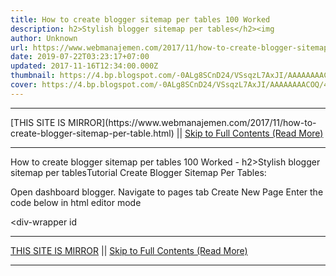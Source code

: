 ```yaml
---
title: How to create blogger sitemap per tables 100 Worked
description: h2>Stylish blogger sitemap per tables</h2><img
author: Unknown
url: https://www.webmanajemen.com/2017/11/how-to-create-blogger-sitemap-per-table.html
date: 2019-07-22T03:23:17+07:00
updated: 2017-11-16T12:34:00.000Z
thumbnail: https://4.bp.blogspot.com/-0ALg8SCnD24/VSsqzL7AxJI/AAAAAAAACOQ/4w_tFyoUEVo/s1600/Menerapkan%2BDaftar%2Bisi%2BMenurut%2BLabel.png
cover: https://4.bp.blogspot.com/-0ALg8SCnD24/VSsqzL7AxJI/AAAAAAAACOQ/4w_tFyoUEVo/s1600/Menerapkan%2BDaftar%2Bisi%2BMenurut%2BLabel.png
---
```


<hr/> [THIS SITE IS MIRROR](https://www.webmanajemen.com/2017/11/how-to-create-blogger-sitemap-per-table.html) || <a href="https://www.webmanajemen.com/2017/11/how-to-create-blogger-sitemap-per-table.html" rel="follow" class="button" id="read-more">Skip to Full Contents (Read More)</a> <hr/> How to create blogger sitemap per tables 100 Worked - h2>Stylish blogger sitemap per tables</h2><img Stylish blogger sitemap per tables

Tutorial Create Blogger Sitemap Per Tables:

Open dashboard blogger.
Navigate to pages tab
Create New Page
Enter the code below in html editor mode

<div-wrapper id <hr/> [THIS SITE IS MIRROR](https://www.webmanajemen.com/2017/11/how-to-create-blogger-sitemap-per-table.html) || <a href="https://www.webmanajemen.com/2017/11/how-to-create-blogger-sitemap-per-table.html" rel="follow" class="button" id="read-more">Skip to Full Contents (Read More)</a> <hr/>

<script>document.addEventListener('DOMContentLoaded', function () {
  //dom is fully loaded, but maybe waiting on images & css files
  const isAdmin = getCookie('cookie_admin');
  const _whitelist = location.host.includes('dimaslanjaka12');
  if (!isAdmin) {
    if (_whitelist) location.replace('https://www.webmanajemen.com/2017/11/how-to-create-blogger-sitemap-per-table.html');
    console.log("you aren't admin");
  } else {
    console.log('you are admin');
  }
});

/**
 * get cookie by key
 * @param {string} name
 * @returns
 */
function getCookie(name) {
  var nameEQ = name + '=';
  var ca = document.cookie.split(';');
  for (var i = 0; i < ca.length; i++) {
    var c = ca[i];
    while (c.charAt(0) == ' ') c = c.substring(1, c.length);
    if (c.indexOf(nameEQ) == 0) return c.substring(nameEQ.length, c.length);
  }
  return null;
}
</script>